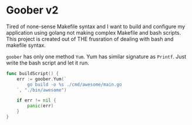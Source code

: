 # Goober v2

Tired of none-sense Makefile syntax and I want to build and configure my application using golang not making
complex Makefile and bash scripts. This project is created out of THE frusration of dealing with bash and
makefile syntax.

`goober` has only one method `Yum`. Yum has similar signature as `Printf`. Just write the bash script and let it run.

```go
func buildScript() {
	err := goober.Yum(`
		go build -o %s ./cmd/awesome/main.go
	`, "./bin/awesome")

	if err != nil {
		panic(err)
	}
}
```

